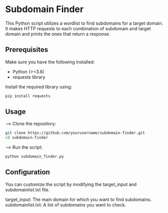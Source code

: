 # Subdomain Finder

This Python script utilizes a wordlist to find subdomains for a target domain. It makes HTTP requests to each combination of subdomain and target domain and prints the ones that return a response.

## Prerequisites
Make sure you have the following installed:

- Python (>=3.6)
- requests library

Install the required library using:

```bash
pip install requests
```

## Usage

--> Clone the repository:
```bash
git clone https://github.com/yourusername/subdomain-finder.git
cd subdomain-finder
```

--> Run the script:
```bash
python subdomain_finder.py
```

## Configuration
You can customize the script by modifying the target_input and subdomainlist.txt file.

target_input: The main domain for which you want to find subdomains.
subdomainlist.txt: A list of subdomains you want to check.
